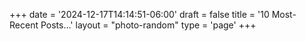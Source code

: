 +++
date = '2024-12-17T14:14:51-06:00'
draft = false
title = '10 Most-Recent Posts...'
layout = "photo-random"
type = 'page'
+++